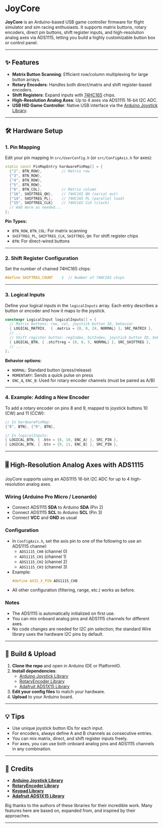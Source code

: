 # JoyCore

**JoyCore** is an Arduino-based USB game controller firmware for flight simulator and sim racing enthusiasts. It supports matrix buttons, rotary encoders, direct pin buttons, shift register inputs, and high-resolution analog axes via ADS1115, letting you build a highly customizable button box or control panel.

---

## ✨ Features

- **Matrix Button Scanning**: Efficient row/column multiplexing for large button arrays.
- **Rotary Encoders**: Handles both direct/matrix and shift register-based encoders.
- **Shift Registers**: Expand inputs with [74HC165](https://www.ti.com/lit/ds/symlink/sn74hc165.pdf) chips.
- **High-Resolution Analog Axes**: Up to 4 axes via ADS1115 16-bit I2C ADC.
- **USB HID Game Controller**: Native USB interface via the [Arduino Joystick Library](https://github.com/MHeironimus/ArduinoJoystickLibrary).

---

## 🛠️ Hardware Setup

### 1. Pin Mapping

Edit your pin mapping in `src/UserConfig.h` (or `src/ConfigAxis.h` for axes):

```cpp
static const PinMapEntry hardwarePinMap[] = {
  {"2", BTN_ROW},         // Matrix row
  {"3", BTN_ROW},
  {"4", BTN_ROW},
  {"5", BTN_ROW},
  {"6", BTN_COL},         // Matrix column
  {"16", SHIFTREG_QH},    // 74HC165 QH (serial out)
  {"14", SHIFTREG_PL},    // 74HC165 PL (parallel load)
  {"15", SHIFTREG_CLK}    // 74HC165 CLK (clock)
  // Add more as needed...
};
```
**Pin Types:**  
- `BTN_ROW`, `BTN_COL`: For matrix scanning  
- `SHIFTREG_PL`, `SHIFTREG_CLK`, `SHIFTREG_QH`: For shift register chips  
- `BTN`: For direct-wired buttons

---

### 2. Shift Register Configuration

Set the number of chained 74HC165 chips:
```cpp
#define SHIFTREG_COUNT    1  // Number of 74HC165 chips
```

---

### 3. Logical Inputs

Define your logical inputs in the `logicalInputs` array. Each entry describes a button or encoder and how it maps to the joystick.

```cpp
constexpr LogicalInput logicalInputs[] = {
  // Matrix buttons: row, col, joystick button ID, behavior
  { LOGICAL_MATRIX,  { .matrix = {0, 0, 24, NORMAL} }, SRC_MATRIX },
  // ...
  // Shift register button: regIndex, bitIndex, joystick button ID, behavior
  { LOGICAL_BTN, { .shiftreg = {0, 0, 5, NORMAL} }, SRC_SHIFTREG },
  // ...
};
```
**Behavior options:**  
- `NORMAL`: Standard button (press/release)  
- `MOMENTARY`: Sends a quick pulse on press  
- `ENC_A`, `ENC_B`: Used for rotary encoder channels (must be paired as A/B)

---

### 4. Example: Adding a New Encoder

To add a rotary encoder on pins 8 and 9, mapped to joystick buttons 10 (CW) and 11 (CCW):

```cpp
// In hardwarePinMap:
{"8", BTN}, {"9", BTN},

// In logicalInputs:
{ LOGICAL_BTN, { .btn = {8, 10, ENC_A} }, SRC_PIN },
{ LOGICAL_BTN, { .btn = {9, 11, ENC_B} }, SRC_PIN },
```

---

## 🎚️ High-Resolution Analog Axes with ADS1115

JoyCore supports using an ADS1115 16-bit I2C ADC for up to 4 high-resolution analog axes.

### Wiring (Arduino Pro Micro / Leonardo)
- Connect ADS1115 **SDA** to Arduino **SDA** (Pin 2)
- Connect ADS1115 **SCL** to Arduino **SCL** (Pin 3)
- Connect **VCC** and **GND** as usual

### Configuration
- In `ConfigAxis.h`, set the axis pin to one of the following to use an ADS1115 channel:
  - `ADS1115_CH0` (channel 0)
  - `ADS1115_CH1` (channel 1)
  - `ADS1115_CH2` (channel 2)
  - `ADS1115_CH3` (channel 3)
- Example:
  ```cpp
  #define AXIS_X_PIN ADS1115_CH0
  ```
- All other configuration (filtering, range, etc.) works as before.

### Notes
- The ADS1115 is automatically initialized on first use.
- You can mix onboard analog pins and ADS1115 channels for different axes.
- No code changes are needed for I2C pin selection; the standard Wire library uses the hardware I2C pins by default.

---

## 🚦 Build & Upload

1. **Clone the repo** and open in Arduino IDE or PlatformIO.
2. **Install dependencies**:
   - [Arduino Joystick Library](https://github.com/MHeironimus/ArduinoJoystickLibrary)
   - [RotaryEncoder Library](https://github.com/mathertel/RotaryEncoder)
   - [Adafruit ADS1X15 Library](https://github.com/adafruit/Adafruit_ADS1X15)
3. **Edit your config files** to match your hardware.
4. **Upload** to your Arduino board.

---

## 💡 Tips

- Use unique joystick button IDs for each input.
- For encoders, always define A and B channels as consecutive entries.
- You can mix matrix, direct, and shift register inputs freely.
- For axes, you can use both onboard analog pins and ADS1115 channels in any combination.

---

## 🙏 Credits

- **[Arduino Joystick Library](https://github.com/MHeironimus/ArduinoJoystickLibrary)**
- **[RotaryEncoder Library](https://github.com/mathertel/RotaryEncoder)**
- **[Keypad Library](https://playground.arduino.cc/Code/Keypad/)**
- **[Adafruit ADS1X15 Library](https://github.com/adafruit/Adafruit_ADS1X15)**

Big thanks to the authors of these libraries for their incredible work. Many features here are based on, expanded from, and inspired by their approaches.

---